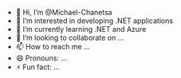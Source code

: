 - 👋 Hi, I’m @Michael-Chanetsa
- 👀 I’m interested in developing .NET applications 
- 🌱 I’m currently learning .NET and Azure
- 💞️ I’m looking to collaborate on ...
- 📫 How to reach me ...
- 😄 Pronouns: ...
- ⚡ Fun fact: ...

<!---
Michael-Chanetsa/Michael-Chanetsa is a ✨ special ✨ repository because its `README.md` (this file) appears on your GitHub profile.
You can click the Preview link to take a look at your changes.
--->
